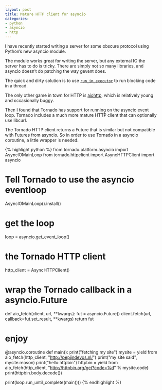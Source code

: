 ```yaml
---
layout: post
title: Mature HTTP client for asyncio
categories:
- python
- asyncio
- http
---
```


I have recently started writing a server for some obscure protocol using Python’s new asyncio module.

The module works great for writing the server, but any external IO the server has to do is tricky. There are simply not so many libraries, and asyncio doesn’t do patching the way gevent does.

The quick and dirty solution is to use [`run_in_executor`](https://docs.python.org/3/library/asyncio-eventloop.html#asyncio.BaseEventLoop.run_in_executor) to run blocking code in a thread.

The only other game in town for HTTP is [aiohttp](https://github.com/KeepSafe/aiohttp), which is relatively young and occasionally buggy.

Then I found that Tornado has support for running on the asyncio event loop. Tornado includes a much more mature HTTP client that can optionally use libcurl.

The Tornado HTTP client returns a Future that is similar but not compatible with Futures from asyncio. So in order to use Tornado in a asyncio coroutine, a little wrapper is needed.

{% highlight python %}
from tornado.platform.asyncio import AsyncIOMainLoop
from tornado.httpclient import AsyncHTTPClient
import asyncio

# Tell Tornado to use the asyncio eventloop
AsyncIOMainLoop().install()
# get the loop
loop = asyncio.get_event_loop()
# the Tornado HTTP client
http_client = AsyncHTTPClient()

# wrap the Tornado callback in a asyncio.Future
def aio_fetch(client, url, **kwargs):
    fut = asyncio.Future()
    client.fetch(url, callback=fut.set_result, **kwargs)
    return fut

# enjoy
@asyncio.coroutine
def main():
    print("fetching my site")
    mysite = yield from aio_fetch(http_client, "http://pepijndevos.nl/")
    print("my site said", mysite.reason)
    print("hello httpbin")
    httpbin = yield from aio_fetch(http_client, "http://httpbin.org/get?code=%d" % mysite.code)
    print(httpbin.body.decode())

print(loop.run_until_complete(main()))
{% endhighlight %}